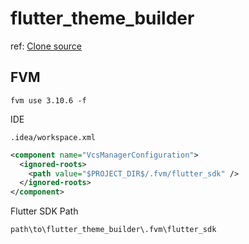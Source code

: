 # flutter_theme_builder

ref: [Clone source](https://m3.material.io/theme-builder)

## FVM

```
fvm use 3.10.6 -f
```

IDE

`.idea/workspace.xml`

```xml
<component name="VcsManagerConfiguration">
  <ignored-roots>
    <path value="$PROJECT_DIR$/.fvm/flutter_sdk" />
  </ignored-roots>
</component>
```

Flutter SDK Path

`path\to\flutter_theme_builder\.fvm\flutter_sdk`




